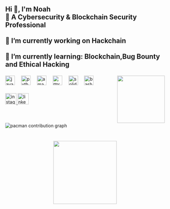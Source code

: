 <h2 align="left">Hi 👋, I'm Noah<br>🔐 A Cybersecurity & Blockchain Security Professional<br><br>    🔭 I’m currently working on Hackchain<br><br>    🌱 I’m currently learning: Blockchain,Bug Bounty and Ethical Hacking</h2>

###

<img align="right" height="150" src="https://i.pinimg.com/originals/36/56/1a/36561ac2de9a4fdf22be032a3accead9.gif"  />

###

<div align="left">
  <img src="https://cdn.jsdelivr.net/gh/devicons/devicon/icons/javascript/javascript-original.svg" height="30" alt="javascript logo"  />
  <img width="12" />
  <img src="https://cdn.jsdelivr.net/gh/devicons/devicon/icons/python/python-original.svg" height="30" alt="python logo"  />
  <img width="12" />
  <img src="https://cdn.jsdelivr.net/gh/devicons/devicon/icons/amazonwebservices/amazonwebservices-line-wordmark.svg" height="30" alt="amazonwebservices logo"  />
  <img width="12" />
  <img src="https://cdn.jsdelivr.net/gh/devicons/devicon/icons/mysql/mysql-original.svg" height="30" alt="mysql logo"  />
  <img width="12" />
  <img src="https://cdn.jsdelivr.net/gh/devicons/devicon/icons/solidity/solidity-original.svg" height="30" alt="solidity logo"  />
  <img width="12" />
  <img src="https://cdn.jsdelivr.net/gh/devicons/devicon/icons/bash/bash-original.svg" height="30" alt="bash logo"  />
</div>

###

<div align="left">
  <a href="https://www.instagram.com/ainhoalp03" target="_blank">
    <img src="https://img.shields.io/static/v1?message=Instagram&logo=instagram&label=&color=E4405F&logoColor=white&labelColor=&style=for-the-badge" height="35" alt="instagram logo"  />
  </a>
  <a href="https://www.linkedin.com/in/ainhoa-l%C3%B3pez-perell%C3%B3-2351b72ba" target="_blank">
    <img src="https://img.shields.io/static/v1?message=LinkedIn&logo=linkedin&label=&color=0077B5&logoColor=white&labelColor=&style=for-the-badge" height="35" alt="linkedin logo"  />
  </a>
</div>

###

<br clear="both">

<picture>
  <source media="(prefers-color-scheme: dark)" srcset="https://raw.githubusercontent.com/Noahlp125/Noahlp125/output/pacman-contribution-graph-dark.svg">
  <source media="(prefers-color-scheme: light)" srcset="https://raw.githubusercontent.com/Noahlp125/Noahlp125/output/pacman-contribution-graph.svg">
  <img alt="pacman contribution graph" src="https://raw.githubusercontent.com/Noahlp125/Noahlp125/output/pacman-contribution-graph.svg">
</picture>

###

<br clear="both">

<div align="center">
  <img height="200" src="https://i.pinimg.com/originals/54/e1/d6/54e1d64489baf626c6f3c93de93b6913.gif"  />
</div>

###

